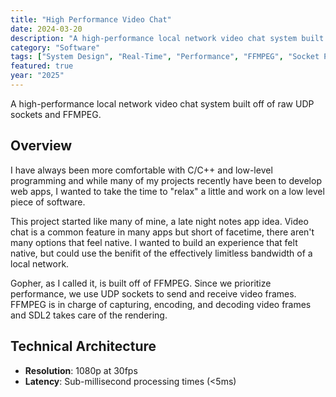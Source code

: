 ```yaml
---
title: "High Performance Video Chat"
date: 2024-03-20
description: "A high-performance local network video chat system built off of raw UDP sockets and FFMPEG."
category: "Software"
tags: ["System Design", "Real-Time", "Performance", "FFMPEG", "Socket Programming"]
featured: true
year: "2025"
---
```


A high-performance local network video chat system built off of raw UDP sockets and FFMPEG.

## Overview

I have always been more comfortable with C/C++ and low-level programming and while many of my projects recently have been to develop web apps, I wanted to take the time to "relax" a little and work on a low level piece of software.

This project started like many of mine, a late night notes app idea. Video chat is a common feature in many apps but short of facetime, there aren't many options that feel native. I wanted to build an experience that felt native, but could use the benifit of the effectively limitless bandwidth of a local network.

Gopher, as I called it, is built off of FFMPEG. Since we prioritize performance, we use UDP sockets to send and receive video frames. FFMPEG is in charge of capturing, encoding, and decoding video frames and SDL2 takes care of the rendering.

## Technical Architecture
- **Resolution**: 1080p at 30fps
- **Latency**: Sub-millisecond processing times (<5ms)
